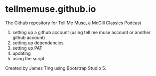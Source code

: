 # tellmemuse.github.io
The Github repository for Tell Me Muse, a McGill Classics Podcast

1. setting up a github account (using tell me muse account or another github account)
2. setting up dependencies
3. setting up PAT
4. updating
5. using the script

Created by James Ting using Bootstrap Studio 5.